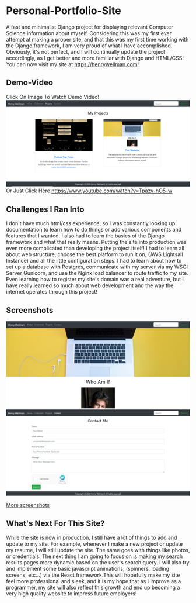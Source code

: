 # Personal-Portfolio-Site
A fast and minimalist Django project for displaying relevant Computer Science information about myself.
Considering this was my first ever attempt at making a proper site, and that this was my first time working
with the Django framework, I am very proud of what I have accomplished. Obviously, it's not perfect, and I will 
continually update the project accordingly, as I get better and more familiar with Django and HTML/CSS! You can
now visit my site at https://henrywellman.com!

## Demo-Video
Click On Image To Watch Demo Video!
[![demoVideo](screenshots/projects.PNG)](https://www.youtube.com/watch?v=Tpazv-hO5-w "Demo Video")
Or Just Click Here
https://www.youtube.com/watch?v=Tpazv-hO5-w

## Challenges I Ran Into
I don't have much html/css experience, so I was constantly looking up documentation to learn how to do things or
add various components and features that I wanted. I also had to learn the basics of the Django framework and what
that really means. Putting the site into production was even more complicated than developing the project itself! I 
had to learn all about web structure, choose the best platform to run it on, (AWS Lightsail Instance) and all the little
configuration steps. I had to learn about how to set up a database with Postgres, communicate with my server via my WSGI Server
Gunicorn, and use the Nginx load balancer to route traffic to my site. Even learning how to register my site's domain was a real
adventure, but I have really learned so much about web development and the way the internet operates through this project!

## Screenshots
<img src="screenshots/homeTop.PNG" alt-text="Screenshot">
<img src="screenshots/contact.PNG" alt-text="Screenshot">

[More screenshots](screenshots/)

## What's Next For This Site?
While the site is now in production, I still have a lot of things to add and update to my site. For example, whenever I make a new
project or update my resume, I will still update the site. The same goes with things like photos, or credentials. The next thing I am going to focus on 
is making my search results pages more dynamic based on
the user's search query. I will also try and implement some basic javascript animations, (spinners, loading screens, etc...) via the React framework.This will hopefully make my site feel more professional and sleek, and it is my hope that as I improve as a programmer, my site will also reflect this growth and end up becoming a very high quality website to impress future employers! 

